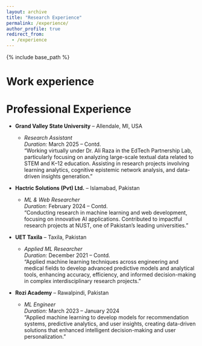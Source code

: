 ```yaml
---
layout: archive
title: "Research Experience"
permalink: /experience/
author_profile: true
redirect_from:
  - /experience
---
```


{% include base_path %}

Work experience
======

Professional Experience
======

* **Grand Valley State University** – Allendale, MI, USA  
  * *Research Assistant*  
  *Duration:* March 2025 – Contd.  
    “Working virtually under Dr. Ali Raza in the EdTech Partnership Lab, particularly focusing on analyzing large-scale textual data related to STEM and K–12 education. Assisting in research projects involving learning analytics, cognitive epistemic network analysis, and data-driven insights generation.”

* **Hactric Solutions (Pvt) Ltd.** – Islamabad, Pakistan  
  * *ML & Web Researcher*  
  *Duration:* February 2024 – Contd.  
    “Conducting research in machine learning and web development, focusing on innovative AI applications. Contributed to impactful research projects at NUST, one of Pakistan’s leading universities.”

* **UET Taxila** – Taxila, Pakistan  
  * *Applied ML Researcher*  
  *Duration:* December 2021 – Contd.  
    “Applied machine learning techniques across engineering and medical fields to develop advanced predictive models and analytical tools, enhancing accuracy, efficiency, and informed decision-making in complex interdisciplinary research projects.”

* **Rozi Academy** – Rawalpindi, Pakistan  
  * *ML Engineer*  
  *Duration:* March 2023 – January 2024  
    “Applied machine learning to develop models for recommendation systems, predictive analytics, and user insights, creating data-driven solutions that enhanced intelligent decision-making and user personalization.”
